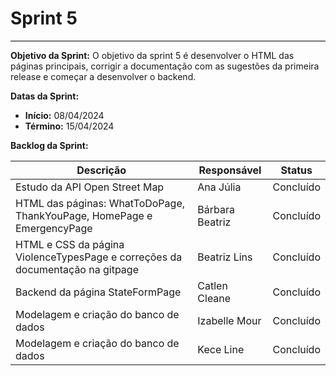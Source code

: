 # **Sprint 5**
<hr style="border: 0; height: 1px; background-color: #000000;">

**Objetivo da Sprint:**
O objetivo da sprint 5 é desenvolver o HTML das páginas principais, corrigir a documentação com as sugestões da primeira release e começar a desenvolver o backend.  

**Datas da Sprint:**

- **Início:** 08/04/2024
- **Término:** 15/04/2024

**Backlog da Sprint:**

| Descrição | Responsável | Status |
|------------|-------------|-----------------------|
| Estudo da API Open Street Map | Ana Júlia | Concluído |
| HTML das páginas: WhatToDoPage, ThankYouPage, HomePage e EmergencyPage | Bárbara Beatriz | Concluído |
| HTML e CSS da página ViolenceTypesPage e correções da documentação na gitpage | Beatriz Lins | Concluído |
| Backend da página StateFormPage | Catlen Cleane | Concluído |
| Modelagem e criação do banco de dados | Izabelle Mour | Concluído |
| Modelagem e criação do banco de dados | Kece Line | Concluído |

